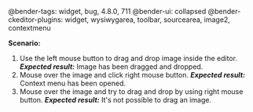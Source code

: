 @bender-tags: widget, bug, 4.8.0, 711
@bender-ui: collapsed
@bender-ckeditor-plugins: widget, wysiwygarea, toolbar, sourcearea, image2, contextmenu

**Scenario:**

1. Use the left mouse button to drag and drop image inside the editor. ***Expected result:*** Image has been dragged and dropped.
2. Mouse over the image and click right mouse button. ***Expected result:*** Context menu has been opened.
3. Mouse over the image and try to drag and drop by using right mouse button. ***Expected result:*** It's not possible to drag an image.
